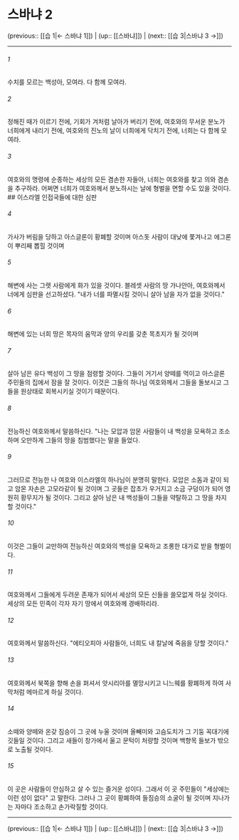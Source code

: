 # 스바냐 2

(previous:: [[습 1|← 스바냐 1]]) | (up:: [[스바냐]]) | (next:: [[습 3|스바냐 3 →]])

***




###### 1 

수치를 모르는 백성아, 모여라. 다 함께 모여라. 



###### 2 

정해진 때가 이르기 전에, 기회가 겨처럼 날아가 버리기 전에, 여호와의 무서운 분노가 너희에게 내리기 전에, 여호와의 진노의 날이 너희에게 닥치기 전에, 너희는 다 함께 모여라. 



###### 3 

여호와의 명령에 순종하는 세상의 모든 겸손한 자들아, 너희는 여호와를 찾고 의와 겸손을 추구하라. 어쩌면 너희가 여호와께서 분노하시는 날에 형벌을 면할 수도 있을 것이다. ## 이스라엘 인접국들에 대한 심판 



###### 4 

가사가 버림을 당하고 아스글론이 황폐할 것이며 아스돗 사람이 대낮에 쫓겨나고 에그론이 뿌리째 뽑힐 것이며 



###### 5 

해변에 사는 그렛 사람에게 화가 있을 것이다. 블레셋 사람의 땅 가나안아, 여호와께서 너에게 심판을 선고하셨다. "내가 너를 파멸시킬 것이니 살아 남을 자가 없을 것이다." 



###### 6 

해변에 있는 너희 땅은 목자의 움막과 양의 우리를 갖춘 목초지가 될 것이며 



###### 7 

살아 남은 유다 백성이 그 땅을 점령할 것이다. 그들이 거기서 양떼를 먹이고 아스글론 주민들의 집에서 잠을 잘 것이다. 이것은 그들의 하나님 여호와께서 그들을 돌보시고 그들을 원상태로 회복시키실 것이기 때문이다. 



###### 8 

전능하신 여호와께서 말씀하신다. "나는 모압과 암몬 사람들이 내 백성을 모욕하고 조소하며 오만하게 그들의 땅을 침범했다는 말을 들었다. 



###### 9 

그러므로 전능한 나 여호와 이스라엘의 하나님이 분명히 말한다. 모압은 소돔과 같이 되고 암몬 자손은 고모라같이 될 것이며 그 곳들은 잡초가 우거지고 소금 구덩이가 되어 영원히 황무지가 될 것이다. 그리고 살아 남은 내 백성들이 그들을 약탈하고 그 땅을 차지할 것이다." 



###### 10 

이것은 그들이 교만하여 전능하신 여호와의 백성을 모욕하고 조롱한 대가로 받을 형벌이다. 



###### 11 

여호와께서 그들에게 두려운 존재가 되어서 세상의 모든 신들을 쓸모없게 하실 것이다. 세상의 모든 민족이 각자 자기 땅에서 여호와께 경배하리라. 



###### 12 

여호와께서 말씀하신다. "에티오피아 사람들아, 너희도 내 칼날에 죽음을 당할 것이다." 



###### 13 

여호와께서 북쪽을 향해 손을 펴셔서 앗시리아를 멸망시키고 니느웨를 황폐하게 하여 사막처럼 메마르게 하실 것이다. 



###### 14 

소떼와 양떼와 온갖 짐승이 그 곳에 누울 것이며 올빼미와 고슴도치가 그 기둥 꼭대기에 깃들일 것이다. 그리고 새들이 창가에서 울고 문턱이 처량할 것이며 백향목 들보가 밖으로 노출될 것이다. 



###### 15 

이 곳은 사람들이 안심하고 살 수 있는 즐거운 성이다. 그래서 이 곳 주민들이 "세상에는 이런 성이 없다" 고 말한다. 그러나 그 곳이 황폐하여 들짐승의 소굴이 될 것이며 지나가는 자마다 조소하고 손가락질할 것이다.

***

(previous:: [[습 1|← 스바냐 1]]) | (up:: [[스바냐]]) | (next:: [[습 3|스바냐 3 →]])
